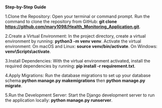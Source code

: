 **Step-by-Step Guide**

1.Clone the Repository:
Open your terminal or command prompt.
Run the command to clone the repository from GitHub: **git clone https://github.com/mary1098/Health_Monitoring_Application.git**.

2.Create a Virtual Environment:
In the project directory, create a virtual environment by running: **python3 -m venv venv**.
Activate the virtual environment:
On macOS and Linux: **source venv/bin/activate**.
On Windows: **venv\Scripts\activate**.

3.Install Dependencies:
With the virtual environment activated, install the required dependencies by running: **pip install -r requirement.txt**.

4.Apply Migrations:
Run the database migrations to set up your database schema:**python manage.py makemigrations** then **python manage.py migrate**.

5.Run the Development Server:
Start the Django development server to run the application locally: **python manage.py runserver**.
